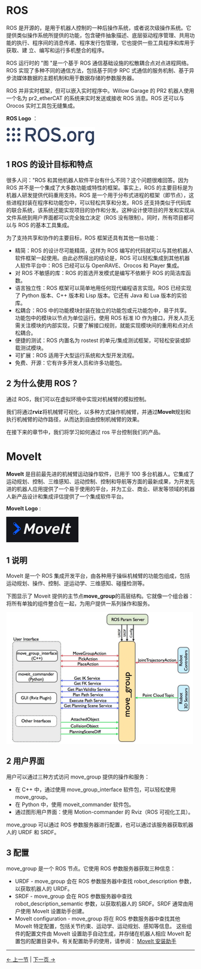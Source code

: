# ROS

ROS 是开源的，是用于机器人控制的一种后操作系统，或者说次级操作系统。它提供类似操作系统所提供的功能，包含硬件抽象描述、底层驱动程序管理、共用功能的执行、程序间的消息传递、程序发行包管理，它也提供一些工具程序和库用于获取、建 立、编写和运行多机整合的程序。

ROS 运行时的 "图 "是一个基于 ROS 通信基础设施的松散耦合点对点进程网络。ROS 实现了多种不同的通信方法，包括基于同步 RPC 式通信的服务机制、基于异步流媒体数据的主题机制和用于数据存储的参数服务器。

ROS 并非实时框架，但可以嵌入实时程序中。Willow Garage 的 PR2 机器人使用一个名为 pr2_etherCAT 的系统来实时发送或接收 ROS 消息。ROS 还可以与 Orocos 实时工具包无缝集成。

**ROS Logo** ：

![ROS图标](../../resources/11-ApplicationBaseROS/icon.png)

## 1 ROS 的设计目标和特点

很多人问："ROS 和其他机器人软件平台有什么不同？这个问题很难回答。因为 ROS 并不是一个集成了大多数功能或特性的框架。事实上，ROS 的主要目标是为机器人研发提供代码重用支持。ROS 是一个用于分布式进程的框架（即节点），这些进程封装在程序和功能包中，可以轻松共享和分发。ROS 还支持类似于代码库的联合系统，该系统还能实现项目的协作和分发。这种设计使项目的开发和实现从文件系统到用户界面都可以完全独立决定（ROS 没有限制）。同时，所有项目都可以与 ROS 的基本工具集成。

为了支持共享和协作的主要目标，ROS 框架还具有其他一些功能：

- 精简：ROS 的设计尽可能精简，这样为 ROS 编写的代码就可以与其他机器人软件框架一起使用。由此必然得出的结论是，ROS 可以轻松集成到其他机器人软件平台中：ROS 已经可以与 OpenRAVE、Orocos 和 Player 集成。
- 对 ROS 不敏感的库：ROS 的首选开发模式是编写不依赖于 ROS 的简洁库函数。
- 语言独立性：ROS 框架可以简单地用任何现代编程语言实现。ROS 已经实现了 Python 版本、C++ 版本和 Lisp 版本。它还有 Java 和 Lua 版本的实验库。
- 松耦合：ROS 中的功能模块封装在独立的功能包或元功能包中，易于共享。功能包中的模块以节点为单位运行。使用 ROS 标准 IO 作为接口，开发人员无需关注模块的内部实现，只要了解接口规则，就能实现模块间的重用和点对点松耦合。
- 便捷的测试：ROS 内置名为 rostest 的单元/集成测试框架，可轻松安装或卸载测试模块。
- 可扩展：ROS 适用于大型运行系统和大型开发流程。
- 免费、开源：它有许多开发人员和许多功能包。

## 2 为什么使用 ROS？

通过 ROS，我们可以在虚拟环境中实现对机械臂的模拟控制。

我们将通过**rviz**将机械臂可视化，以多种方式操作机械臂，并通过**MoveIt**规划和执行机械臂的动作路径，从而达到自由控制机械臂的效果。

在接下来的章节中，我们将学习如何通过 ros 平台控制我们的产品。

# MoveIt

**MoveIt** 是目前最先进的机械臂运动操作软件，已用于 100 多台机器人。它集成了运动规划、控制、三维感知、运动控制、控制和导航等方面的最新成果，为开发先进的机器人应用提供了一个易于使用的平台，并为工业、商业、研发等领域的机器人新产品设计和集成评估提供了一个集成软件平台。

**MoveIt Logo** :

![moveit图标](../../resources/11-ApplicationBaseROS/moveit-icon.png)

## 1 说明

MoveIt 是一个 ROS 集成开发平台，由各种用于操纵机械臂的功能包组成，包括运动规划、操作、控制、逆运动学、三维感知、碰撞检测等。

下图显示了 Moveit 提供的主节点**move_group**的高层结构。它就像一个组合器：将所有单独的组件整合在一起，为用户提供一系列操作和服务。

<img src =../../resources/11-ApplicationBaseROS/moveit-3.png
width ="500"  align = "center">

## 2 用户界面

用户可以通过三种方式访问 move_group 提供的操作和服务：

- 在 C++ 中，通过使用 move_group_interface 软件包，可以轻松使用 move_group。
- 在 Python 中，使用 moveit_commander 软件包。
- 通过图形用户界面：使用 Motion-commander 的 Rviz（ROS 可视化工具）。

move_group 可以通过 ROS 参数服务器进行配置，也可以通过该服务器获取机器人的 URDF 和 SRDF。

## 3 配置

move_group 是一个 ROS 节点。它使用 ROS 参数服务器获取三种信息：

- URDF - move_group 会在 ROS 参数服务器中查找 robot_description 参数，以获取机器人的 URDF。
- SRDF - move_group 会在 ROS 参数服务器中查找 robot_description_semantic 参数，以获取机器人的 SRDF。SRDF 通常由用户使用 MoveIt 设置助手创建。
- MoveIt configuration - move_group 将在 ROS 参数服务器中查找其他 MoveIt 特定配置，包括关节约束、运动学、运动规划、感知等信息。 这些组件的配置文件由 MoveIt 设置助手自动生成，并存储在机器人相应 MoveIt 配置包的配置目录中。有关配置助手的使用，请参阅： [MoveIt 安装助手](https://moveit.picknik.ai/main/doc/examples/setup_assistant/setup_assistant_tutorial.html)

---

[← 上一节](../../10-ApplicationBasePython/README.md) | [下一页 →](../11.1-ROS1/11.1.1-320M5/11.1.1.1-环境搭建.md)
